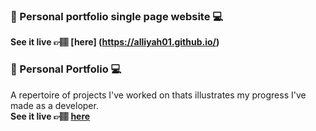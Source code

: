 ### 📌 Personal portfolio single page website 💻<br/>
**See it live 👉🏽 [here] (https://alliyah01.github.io/)**<br/>
### 📌 Personal Portfolio 💻<br/>
A repertoire of projects I've worked on thats illustrates my progress I've made as a developer. <br/>
**See it live 👉🏽 [here](https://alliyah01.github.io/)**
